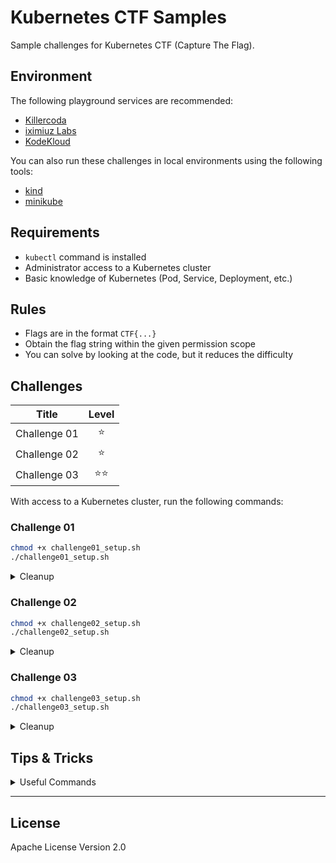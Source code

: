 # Kubernetes CTF Samples

Sample challenges for Kubernetes CTF (Capture The Flag).

## Environment

The following playground services are recommended:

- [Killercoda](https://killercoda.com/)
- [iximiuz Labs](https://labs.iximiuz.com/playgrounds?category=kubernetes&filter=all)
- [KodeKloud](https://kodekloud.com/public-playgrounds)

You can also run these challenges in local environments using the following tools:

- [kind](https://github.com/kubernetes-sigs/kind)
- [minikube](https://github.com/kubernetes/minikube)

## Requirements

- `kubectl` command is installed
- Administrator access to a Kubernetes cluster
- Basic knowledge of Kubernetes (Pod, Service, Deployment, etc.)

## Rules

- Flags are in the format `CTF{...}`
- Obtain the flag string within the given permission scope
- You can solve by looking at the code, but it reduces the difficulty

## Challenges

| Title | Level |
|:-----:|:---------:|
| Challenge 01 | ⭐️ |
| Challenge 02 | ⭐️ |
| Challenge 03 | ⭐️⭐️ |

With access to a Kubernetes cluster, run the following commands:

### Challenge 01

```bash
chmod +x challenge01_setup.sh
./challenge01_setup.sh
```

<details><summary>Cleanup</summary>

```bash
kubectl delete ns ctf-1 --ignore-not-found=true
```

</details>

### Challenge 02

```bash
chmod +x challenge02_setup.sh
./challenge02_setup.sh
```

<details><summary>Cleanup</summary>

```bash
kubectl delete ns ctf-2 --ignore-not-found=true
```

</details>

### Challenge 03

```bash
chmod +x challenge03_setup.sh
./challenge03_setup.sh
```

<details><summary>Cleanup</summary>

```bash
kubectl delete ns ctf-3 --ignore-not-found=true
```

</details>

## Tips & Tricks

<details><summary>Useful Commands</summary>

```bash
# Check your permissions
kubectl auth can-i --list

# List specific resources
# kubectl get [resourceType]
kubectl get po
kubectl get deploy
kubectl get events

# Get resource manifest
# kubectl get [resourceType] [resourceName] -o yaml
kubectl get po pod01 -o yaml

# List all major resources
kubectl get all

# Get detailed resource information and events
# kubectl describe [resourceType] [resourceName]
kubectl describe po pod01

# Execute commands in a Pod
# kubectl exec -it [podName] -- sh
kubectl exec -it pod01 -- sh

# Check logs
# kubectl logs [podName]
kubectl logs pod01
```

</details>

---

## License

Apache License Version 2.0

